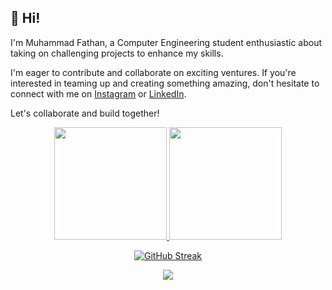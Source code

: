 ## 👋 Hi! 

I'm Muhammad Fathan, a Computer Engineering student enthusiastic about taking on challenging projects to enhance my skills. 

I'm eager to contribute and collaborate on exciting ventures. If you're interested in teaming up and creating something amazing, don't hesitate to connect with me on [Instagram](https://www.instagram.com/muhamfathan/) or [LinkedIn](https://www.linkedin.com/in/muhammad-fathan-mubiina/). 

Let's collaborate and build together!


<div align="center">
<a href="https://github.com/mhmdfathan">
  <img height="180em" src="https://github-readme-stats-eight-theta.vercel.app/api?username=mhmdfathan&show_icons=true&theme=tokyonight&include_all_commits=true&count_private=true"/>
  <img height="180em" src="https://github-readme-stats-eight-theta.vercel.app/api/top-langs/?username=mhmdfathan&layout=compact&langs_count=8&theme=tokyonight"/>
</a>

[![GitHub Streak](https://streak-stats.demolab.com?user=mhmdfathan&theme=tokyonight)](https://git.io/streak-stats)

![](https://komarev.com/ghpvc/?username=mhmdfathan)
</div>
